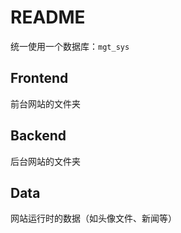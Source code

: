 # README

统一使用一个数据库：`mgt_sys`



## Frontend

前台网站的文件夹



## Backend

后台网站的文件夹



## Data

网站运行时的数据（如头像文件、新闻等）
